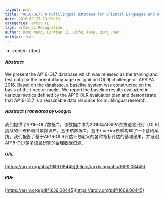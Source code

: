```yaml
---
layout: post
title: "AP16-OL7: A Multilingual Database for Oriental Languages and A Language Recognition Baseline"
date: 2016-09-27 13:50:13
categories: arXiv_CL
tags: arXiv_CL Recognition
author: Dong Wang, Lantian Li, Difei Tang, Qing Chen
mathjax: true
---
```


* content
{:toc}

##### Abstract
We present the AP16-OL7 database which was released as the training and test data for the oriental language recognition (OLR) challenge on APSIPA 2016. Based on the database, a baseline system was constructed on the basis of the i-vector model. We report the baseline results evaluated in various metrics defined by the AP16-OLR evaluation plan and demonstrate that AP16-OL7 is a reasonable data resource for multilingual research.

##### Abstract (translated by Google)
我们提供了AP16-OL7数据库，该数据库作为2016年APSIPA东方语言识别（OLR）挑战的训练和测试数据发布。基于该数据库，基于i-vector模型构建了一个基线系统。我们报告了基于AP16-OLR评估计划定义的各种指标评估的基准结果，并证明AP16-OL7是多语言研究的合理数据资源。

##### URL
[https://arxiv.org/abs/1609.08445](https://arxiv.org/abs/1609.08445)

##### PDF
[https://arxiv.org/pdf/1609.08445](https://arxiv.org/pdf/1609.08445)

